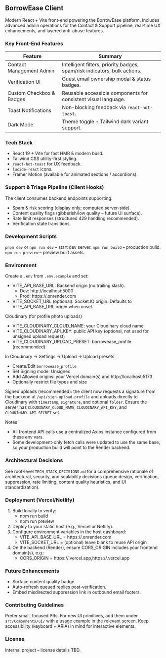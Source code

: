 ## BorrowEase Client

Modern React + Vite front-end powering the BorrowEase platform. Includes advanced admin operations for the Contact & Support pipeline, real‑time UX enhancements, and layered anti-abuse features.

### Key Front-End Features
| Feature | Summary |
|---------|---------|
| Contact Management Admin | Intelligent filters, priority badges, spam/risk indicators, bulk actions. |
| Verification UI | Guest email ownership modal & status badges. |
| Custom Checkbox & Badges | Reusable accessible components for consistent visual language. |
| Toast Notifications | Non-blocking feedback via `react-hot-toast`. |
| Dark Mode | Theme toggle + Tailwind dark variant support. |

### Tech Stack
- React 19 + Vite for fast HMR & modern build.
- Tailwind CSS utility-first styling.
- `react-hot-toast` for UX feedback.
- `lucide-react` icons.
- Framer Motion (available for animated sections / accordions).

### Support & Triage Pipeline (Client Hooks)
The client consumes backend endpoints supporting:
- Spam & risk scoring (display only; computed server-side).
- Content quality flags (gibberish/low quality – future UI surface).
- Rate limit responses (structured 429 handling recommended).
- Verification state transitions.

### Development Scripts
`pnpm dev` or `npm run dev` – start dev server.
`npm run build` – production build.
`npm run preview` – preview built assets.

### Environment
Create a `.env` from `.env.example` and set:

- VITE_API_BASE_URL: Backend origin (no trailing slash).
	- Dev: http://localhost:5000
	- Prod: https://<your-backend-on-render>.onrender.com
- VITE_SOCKET_URL (optional): Socket.IO origin. Defaults to VITE_API_BASE_URL origin when unset.

Cloudinary (for profile photo uploads)
- VITE_CLOUDINARY_CLOUD_NAME: your Cloudinary cloud name
- VITE_CLOUDINARY_API_KEY: public API key (optional, not used for unsigned upload request)
- VITE_CLOUDINARY_UPLOAD_PRESET: borrowease_profile (recommended)

In Cloudinary → Settings → Upload → Upload presets:
- Create/Edit `borrowease_profile`
- Set Signing mode: Unsigned
- Add Allowed origins: your Vercel domain(s) and http://localhost:5173
- Optionally restrict file types and size

Signed uploads (recommended): the client now requests a signature from the backend at `/api/sign-upload-profile` and uploads directly to Cloudinary with `timestamp`, `signature`, and optional `folder`. Ensure the server has `CLOUDINARY_CLOUD_NAME`, `CLOUDINARY_API_KEY`, and `CLOUDINARY_API_SECRET` set.

Notes
- All frontend API calls use a centralized Axios instance configured from these env vars.
- Some development-only fetch calls were updated to use the same base, so your production build will point to the Render backend.

### Architectural Decisions
See root-level `TECH_STACK_DECISIONS.md` for a comprehensive rationale of architectural, security, and scalability decisions (queue design, verification, suppression, rate limiting, content quality heuristics, and UI standardization).

### Deployment (Vercel/Netlify)
1) Build locally to verify:
	- npm run build
	- npm run preview
2) Deploy to your static host (e.g., Vercel or Netlify).
3) Configure environment variables in the host dashboard:
	- VITE_API_BASE_URL = https://<your-backend-on-render>.onrender.com
	- VITE_SOCKET_URL = (optional) leave blank to reuse API origin
4) On the backend (Render), ensure CORS_ORIGIN includes your frontend domain(s), e.g.:
	- CORS_ORIGIN = https://<your-frontend>.vercel.app,https://<staging>.vercel.app

### Future Enhancements
- Surface content quality badge.
- Auto-refresh queued replies post-verification.
- Embed misdirected suppression link in outbound email footers.

### Contributing Guidelines
Prefer small, focused PRs. For new UI primitives, add them under `src/Components/ui/` with a usage example in the relevant screen. Keep accessibility (keyboard + ARIA) in mind for interactive elements.

### License
Internal project – license details TBD.
